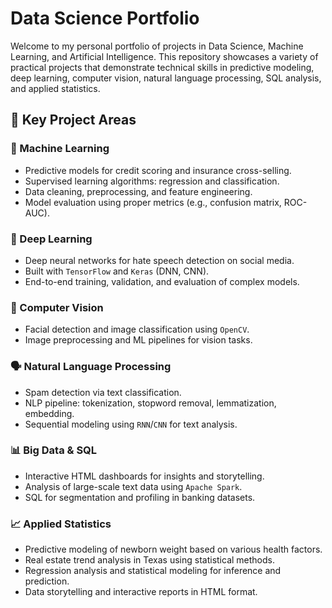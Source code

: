 # Data Science Portfolio

Welcome to my personal portfolio of projects in Data Science, Machine Learning, and Artificial Intelligence. This repository showcases a variety of practical projects that demonstrate technical skills in predictive modeling, deep learning, computer vision, natural language processing, SQL analysis, and applied statistics.

## 📌 Key Project Areas

### 🔬 Machine Learning
- Predictive models for credit scoring and insurance cross-selling.
- Supervised learning algorithms: regression and classification.
- Data cleaning, preprocessing, and feature engineering.
- Model evaluation using proper metrics (e.g., confusion matrix, ROC-AUC).

### 🧠 Deep Learning
- Deep neural networks for hate speech detection on social media.
- Built with `TensorFlow` and `Keras` (DNN, CNN).
- End-to-end training, validation, and evaluation of complex models.

### 📸 Computer Vision
- Facial detection and image classification using `OpenCV`.
- Image preprocessing and ML pipelines for vision tasks.

### 🗣️ Natural Language Processing
- Spam detection via text classification.
- NLP pipeline: tokenization, stopword removal, lemmatization, embedding.
- Sequential modeling using `RNN`/`CNN` for text analysis.

### 📊 Big Data & SQL
- Interactive HTML dashboards for insights and storytelling.
- Analysis of large-scale text data using `Apache Spark`.
- SQL for segmentation and profiling in banking datasets.

### 📈 Applied Statistics
- Predictive modeling of newborn weight based on various health factors.
- Real estate trend analysis in Texas using statistical methods.
- Regression analysis and statistical modeling for inference and prediction.
- Data storytelling and interactive reports in HTML format.
